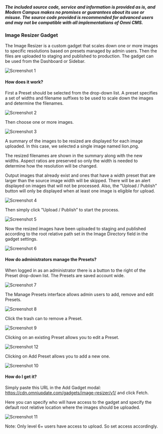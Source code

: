 ***The included source code, service and information is provided as is, and Modern Campus makes no promises or guarantees about its use or misuse. The source code provided is recommended for advanced users and may not be compatible with all implementations of Omni CMS.***

### Image Resizer Gadget
The Image Resizer is a custom gadget that scales down one or more images to specific resolutions based on presets managed by admin users. Then the files are uploaded to staging and published to production. The gadget can be used from the Dashboard or Sidebar.

![Screenshot 1](screenshots/01.png)

#### How does it work?

First a Preset should be selected from the drop-down list. A preset specifies a set of widths and filename suffixes to be used to scale down the images and determine the filenames.

![Screenshot 2](screenshots/02.png)

Then choose one or more images.

![Screenshot 3](screenshots/03.png)

A summary of the images to be resized are displayed for each image uploaded. In this case, we selected a single image named lion.png.

The resized filenames are shown in the summary along with the new widths. Aspect ratios are preserved so only the width is needed to determine how the resolution will be changed.

Output images that already exist and ones that have a width preset that are larger than the source image width will be skipped. There will be an alert displayed on images that will not be processed. Also, the "Upload / Publish" button will only be displayed when at least one image is eligible for upload.

![Screenshot 4](screenshots/04.png)

Then simply click "Upload / Publish” to start the process.

![Screenshot 5](screenshots/05.png)

 Now the resized images have been uploaded to staging and published according to the root relative path set in the Image Directory field in the gadget settings.

![Screenshot 6](screenshots/06.png)

#### How do administrators manage the Presets?

When logged in as an administrator there is a button to the right of the Preset drop-down list. The Presets are saved account wide.

![Screenshot 7](screenshots/07.png)

The Manage Presets interface allows admin users to add, remove and edit Presets.

![Screenshot 8](screenshots/08.png)

Click the trash can to remove a Preset.

![Screenshot 9](screenshots/09.png)

Clicking on an existing Preset allows you to edit a Preset.

![Screenshot 12](screenshots/12.png)

Clicking on Add Preset allows you to add a new one.

![Screenshot 10](screenshots/10.png)

#### How do I get it?

Simply paste this URL in the Add Gadget modal: https://cdn.omniupdate.com/gadgets/image-resizer/v1/ and click Fetch.

Here you can specify who will have access to the gadget and specify the default root relative location where the images should be uploaded.

![Screenshot 11](screenshots/11.png)

Note: Only level 6+ users have access to upload. So set access accordingly.